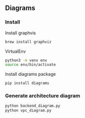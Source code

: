 ## Diagrams

### Install

Install graphvis

```bash
brew install graphviz
```

VirtualEnv

```bash
python3 -m venv env
source env/bin/activate
```

Install diagrams package

```bash
pip install diagrams
```

### Generate architecture diagram

```bash
python backend_diagram.py
python vpc_diagram.py
```
